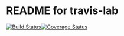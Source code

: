 # README for travis-lab
[![Build Status](https://travis-ci.com/Nathan-Patnam/python-travis-lab.svg?token=tZ89Xp8sDj1qNGMR7HYZ&branch=master)](https://travis-ci.com/Nathan-Patnam/python-travis-lab)[![Coverage Status](https://coveralls.io/repos/github/Nathan-Patnam/python-travis-lab/badge.svg?branch=master)](https://coveralls.io/github/Nathan-Patnam/python-travis-lab?branch=master)

